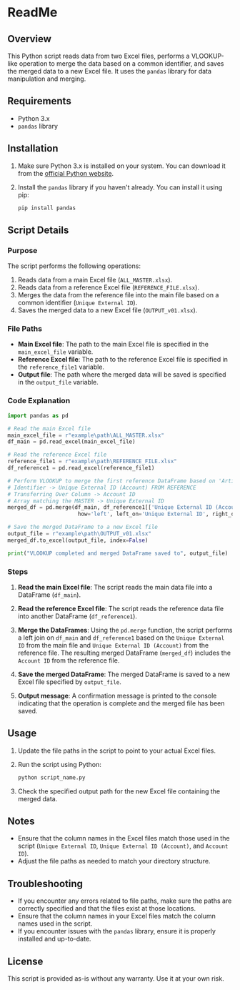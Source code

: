 # ReadMe

## Overview

This Python script reads data from two Excel files, performs a VLOOKUP-like operation to merge the data based on a common identifier, and saves the merged data to a new Excel file. It uses the `pandas` library for data manipulation and merging.

## Requirements

- Python 3.x
- `pandas` library

## Installation

1. Make sure Python 3.x is installed on your system. You can download it from the [official Python website](https://www.python.org/).

2. Install the `pandas` library if you haven't already. You can install it using pip:

   ```bash
   pip install pandas
   ```

## Script Details

### Purpose

The script performs the following operations:

1. Reads data from a main Excel file (`ALL_MASTER.xlsx`).
2. Reads data from a reference Excel file (`REFERENCE_FILE.xlsx`).
3. Merges the data from the reference file into the main file based on a common identifier (`Unique External ID`).
4. Saves the merged data to a new Excel file (`OUTPUT_v01.xlsx`).

### File Paths

- **Main Excel file**: The path to the main Excel file is specified in the `main_excel_file` variable.
- **Reference Excel file**: The path to the reference Excel file is specified in the `reference_file1` variable.
- **Output file**: The path where the merged data will be saved is specified in the `output_file` variable.

### Code Explanation

```python
import pandas as pd

# Read the main Excel file
main_excel_file = r"example\path\ALL_MASTER.xlsx"
df_main = pd.read_excel(main_excel_file)

# Read the reference Excel file
reference_file1 = r"example\path\REFERENCE_FILE.xlsx"
df_reference1 = pd.read_excel(reference_file1)

# Perform VLOOKUP to merge the first reference DataFrame based on 'Article'
# Identifier -> Unique External ID (Account) FROM REFERENCE
# Transferring Over Column -> Account ID
# Array matching the MASTER -> Unique External ID
merged_df = pd.merge(df_main, df_reference1[['Unique External ID (Account)', 'Account ID']], 
                      how='left', left_on='Unique External ID', right_on='Unique External ID (Account)')

# Save the merged DataFrame to a new Excel file
output_file = r"example\path\OUTPUT_v01.xlsx"
merged_df.to_excel(output_file, index=False)

print("VLOOKUP completed and merged DataFrame saved to", output_file)
```

### Steps

1. **Read the main Excel file**: The script reads the main data file into a DataFrame (`df_main`).

2. **Read the reference Excel file**: The script reads the reference data file into another DataFrame (`df_reference1`).

3. **Merge the DataFrames**: Using the `pd.merge` function, the script performs a left join on `df_main` and `df_reference1` based on the `Unique External ID` from the main file and `Unique External ID (Account)` from the reference file. The resulting merged DataFrame (`merged_df`) includes the `Account ID` from the reference file.

4. **Save the merged DataFrame**: The merged DataFrame is saved to a new Excel file specified by `output_file`.

5. **Output message**: A confirmation message is printed to the console indicating that the operation is complete and the merged file has been saved.

## Usage

1. Update the file paths in the script to point to your actual Excel files.
2. Run the script using Python:

   ```bash
   python script_name.py
   ```

3. Check the specified output path for the new Excel file containing the merged data.

## Notes

- Ensure that the column names in the Excel files match those used in the script (`Unique External ID`, `Unique External ID (Account)`, and `Account ID`).
- Adjust the file paths as needed to match your directory structure.

## Troubleshooting

- If you encounter any errors related to file paths, make sure the paths are correctly specified and that the files exist at those locations.
- Ensure that the column names in your Excel files match the column names used in the script.
- If you encounter issues with the `pandas` library, ensure it is properly installed and up-to-date.

## License

This script is provided as-is without any warranty. Use it at your own risk.
